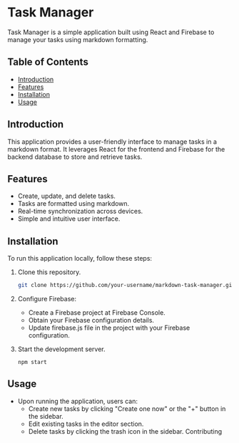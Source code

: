 # Task Manager

 Task Manager is a simple application built using React and Firebase to manage your tasks using markdown formatting.

## Table of Contents

- [Introduction](#introduction)
- [Features](#features)
- [Installation](#installation)
- [Usage](#usage)


## Introduction

This application provides a user-friendly interface to manage tasks in a markdown format. It leverages React for the frontend and Firebase for the backend database to store and retrieve tasks.

## Features

- Create, update, and delete tasks.
- Tasks are formatted using markdown.
- Real-time synchronization across devices.
- Simple and intuitive user interface.

## Installation

To run this application locally, follow these steps:

1. Clone this repository.
   ```bash
   git clone https://github.com/your-username/markdown-task-manager.git

2. Configure Firebase:

    - Create a Firebase project at Firebase Console.
    - Obtain your Firebase configuration details.
    - Update firebase.js file in the project with your Firebase configuration.

3. Start the development server.
    ```
    npm start
    ```
## Usage
- Upon running the application, users can:
    - Create new tasks by clicking "Create one now" or the "+" button in the sidebar.
    - Edit existing tasks in the editor section.
    - Delete tasks by clicking the trash icon in the sidebar.
    Contributing